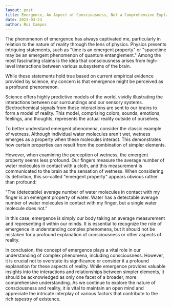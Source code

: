 ```yaml
---
layout: post
title: Emergence, An Aspect of Consciousness, Not a Comprehensive Explanation
date: 2023-03-23
author: Rui Campos
---
```


The phenomenon of emergence has always captivated me, particularly in relation to the nature of reality through the lens of physics. Physics presents intriguing statements, such as "time is an emergent property" or "spacetime may be an emergent phenomenon of quantum entanglement." Among the most fascinating claims is the idea that consciousness arises from high-level interactions between various subsystems of the brain.

While these statements hold true based on current empirical evidence provided by science, my concern is that emergence might be perceived as a profound phenomenon.

Science offers highly predictive models of the world, vividly illustrating the interactions between our surroundings and our sensory systems. Electrochemical signals from these interactions are sent to our brains to form a model of reality. This model, comprising colors, sounds, emotions, feelings, and thoughts, represents the actual reality outside of ourselves.

To better understand emergent phenomena, consider the classic example of wetness. Although individual water molecules aren't wet, wetness emerges as a property when these molecules interact. This demonstrates how certain properties can result from the combination of simpler elements.

However, when examining the perception of wetness, the emergent property seems less profound. Our fingers measure the average number of water molecules in contact with a cloth, and this measurement is communicated to the brain as the sensation of wetness. When considering its definition, this so-called "emergent property" appears obvious rather than profound:

"The (detectable) average number of water molecules in contact with my finger is an emergent property of water. Water has a detectable average number of water molecules in contact with my finger, but a single water molecule does not."

In this case, emergence is simply our body taking an average measurement and representing it within our minds. It is essential to recognize the role of emergence in understanding complex phenomena, but it should not be mistaken for a profound explanation of consciousness or other aspects of reality.

In conclusion, the concept of emergence plays a vital role in our understanding of complex phenomena, including consciousness. However, it is crucial not to overstate its significance or consider it a profound explanation for these aspects of reality. While emergence provides valuable insights into the interactions and relationships between simpler elements, it should be acknowledged as only one facet of a broader, more comprehensive understanding. As we continue to explore the nature of consciousness and reality, it is vital to maintain an open mind and appreciate the intricate interplay of various factors that contribute to the rich tapestry of existence.
